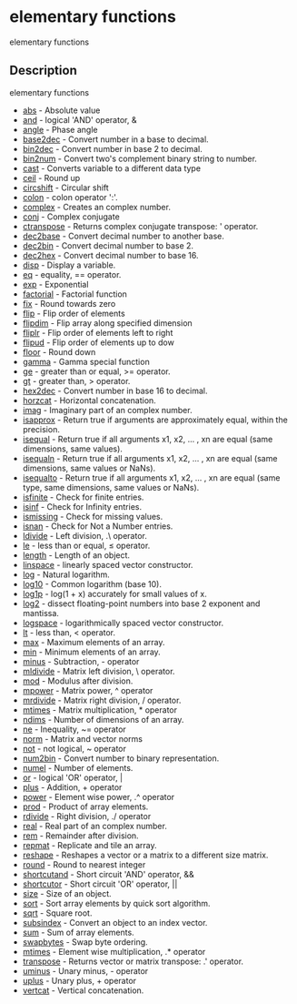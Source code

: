 

# elementary functions

elementary functions

## Description
elementary functions


* [abs](abs.md) - Absolute value
* [and](and.md) - logical 'AND' operator, &
* [angle](angle.md) - Phase angle
* [base2dec](base2dec.md) - Convert number in a base to decimal.
* [bin2dec](bin2dec.md) - Convert number in base 2 to decimal.
* [bin2num](bin2num.md) - Convert two's complement binary string to number.
* [cast](cast.md) - Converts variable to a different data type
* [ceil](ceil.md) - Round up
* [circshift](circshift.md) - Circular shift
* [colon](colon.md) - colon operator ':'.
* [complex](complex.md) - Creates an complex number.
* [conj](conj.md) - Complex conjugate
* [ctranspose](ctranspose.md) - Returns complex conjugate transpose: ' operator.
* [dec2base](dec2base.md) - Convert decimal number to another base.
* [dec2bin](dec2bin.md) - Convert decimal number to base 2.
* [dec2hex](dec2hex.md) - Convert decimal number to base 16.
* [disp](disp.md) - Display a variable.
* [eq](eq.md) - equality, == operator.
* [exp](exp.md) - Exponential
* [factorial](factorial.md) - Factorial function
* [fix](fix.md) - Round towards zero
* [flip](flip.md) - Flip order of elements
* [flipdim](flipdim.md) - Flip array along specified dimension
* [fliplr](fliplr.md) - Flip order of elements left to right
* [flipud](flipud.md) - Flip order of elements up to dow
* [floor](floor.md) - Round down
* [gamma](gamma.md) - Gamma special function
* [ge](ge.md) - greater than or equal, >= operator.
* [gt](gt.md) - greater than, > operator.
* [hex2dec](hex2dec.md) - Convert number in base 16 to decimal.
* [horzcat](horzcat.md) - Horizontal concatenation.
* [imag](imag.md) - Imaginary part of an complex number.
* [isapprox](isapprox.md) - Return true if arguments are approximately equal, within the precision.
* [isequal](isequal.md) - Return true if all arguments x1, x2, ... , xn are equal (same dimensions, same values).
* [isequaln](isequaln.md) - Return true if all arguments x1, x2, ... , xn are equal (same dimensions, same values or NaNs).
* [isequalto](isequalto.md) - Return true if all arguments x1, x2, ... , xn are equal (same type, same dimensions, same values or NaNs).
* [isfinite](isfinite.md) - Check for finite entries.
* [isinf](isinf.md) - Check for Infinity entries.
* [ismissing](ismissing.md) - Check for missing values.
* [isnan](isnan.md) - Check for Not a Number entries.
* [ldivide](ldivide.md) - Left division, .\ operator.
* [le](le.md) - less than or equal, ≤ operator.
* [length](length.md) - Length of an object.
* [linspace](linspace.md) - linearly spaced vector constructor.
* [log](log.md) - Natural logarithm.
* [log10](log10.md) - Common logarithm (base 10).
* [log1p](log1p.md) - log(1 + x) accurately for small values of x.
* [log2](log2.md) - dissect floating-point numbers into base 2 exponent and mantissa.
* [logspace](logspace.md) - logarithmically spaced vector constructor.
* [lt](lt.md) - less than, < operator.
* [max](max.md) - Maximum elements of an array.
* [min](min.md) - Minimum elements of an array.
* [minus](minus.md) - Subtraction, - operator
* [mldivide](mldivide.md) - Matrix left division, \ operator.
* [mod](mod.md) - Modulus after division.
* [mpower](mpower.md) - Matrix power, ^ operator
* [mrdivide](mrdivide.md) - Matrix right division, / operator.
* [mtimes](mtimes.md) - Matrix multiplication, * operator
* [ndims](ndims.md) - Number of dimensions of an array.
* [ne](ne.md) - Inequality, ~= operator
* [norm](norm.md) - Matrix and vector norms
* [not](not.md) - not logical, ~ operator
* [num2bin](num2bin.md) - Convert number to binary representation.
* [numel](numel.md) - Number of elements.
* [or](or.md) - logical 'OR' operator, |
* [plus](plus.md) - Addition, + operator
* [power](power.md) - Element wise power, .^ operator
* [prod](prod.md) - Product of array elements.
* [rdivide](rdivide.md) - Right division, ./ operator
* [real](real.md) - Real part of an complex number.
* [rem](rem.md) - Remainder after division.
* [repmat](repmat.md) - Replicate and tile an array.
* [reshape](reshape.md) - Reshapes a vector or a matrix to a different size matrix.
* [round](round.md) - Round to nearest integer
* [shortcutand](shortcutand.md) - Short circuit 'AND' operator, &&
* [shortcutor](shortcutor.md) - Short circuit 'OR' operator, ||
* [size](size.md) - Size of an object.
* [sort](sort.md) - Sort array elements by quick sort algorithm.
* [sqrt](sqrt.md) - Square root.
* [subsindex](subsindex.md) - Convert an object to an index vector.
* [sum](sum.md) - Sum of array elements.
* [swapbytes](swapbytes.md) - Swap byte ordering.
* [mtimes](times.md) - Element wise multiplication, .* operator
* [transpose](transpose.md) - Returns vector or matrix transpose: .' operator.
* [uminus](uminus.md) - Unary minus, - operator
* [uplus](uplus.md) - Unary plus, + operator
* [vertcat](vertcat.md) - Vertical concatenation.



